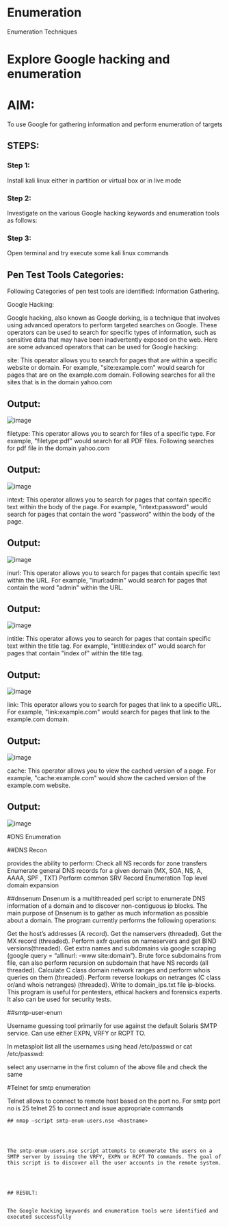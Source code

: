 # Enumeration
Enumeration Techniques

# Explore Google hacking and enumeration 

# AIM:

To use Google for gathering information and perform enumeration of targets

## STEPS:


### Step 1:

Install kali linux either in partition or virtual box or in live mode


### Step 2:

Investigate on the various Google hacking keywords and enumeration tools as follows:




### Step 3:
Open terminal and try execute some kali linux commands



## Pen Test Tools Categories:  

Following Categories of pen test tools are identified:
Information Gathering.

Google Hacking:

Google hacking, also known as Google dorking, is a technique that involves using advanced operators to perform targeted searches on Google. These operators can be used to search for specific types of information, such as sensitive data that may have been inadvertently exposed on the web. Here are some advanced operators that can be used for Google hacking:

site: This operator allows you to search for pages that are within a specific website or domain. For example, "site:example.com" would search for pages that are on the example.com domain.
Following searches for all the sites that is in the domain yahoo.com


## Output:



![image](https://github.com/Srujana0303/Enumeration/assets/132996836/e0fb6b1f-609a-4ad2-ba5a-2f2217c51bfd)



filetype: This operator allows you to search for files of a specific type. For example, "filetype:pdf" would search for all PDF files.
Following searches for pdf file in the domain yahoo.com




## Output:



![image](https://github.com/Srujana0303/Enumeration/assets/132996836/19bd5e96-03ef-4f9d-9513-4d20e5ca8749)




intext: This operator allows you to search for pages that contain specific text within the body of the page. For example, "intext:password" would search for pages that contain the word "password" within the body of the page.



## Output:



![image](https://github.com/Srujana0303/Enumeration/assets/132996836/7c70a75b-e13d-4415-a628-2f7c35a08732)



inurl: This operator allows you to search for pages that contain specific text within the URL. For example, "inurl:admin" would search for pages that contain the word "admin" within the URL.




## Output:



![image](https://github.com/Srujana0303/Enumeration/assets/132996836/8d6cd779-0263-4098-b1dc-31052eb9625b)




intitle: This operator allows you to search for pages that contain specific text within the title tag. For example, "intitle:index of" would search for pages that contain "index of" within the title tag.



## Output:



![image](https://github.com/Srujana0303/Enumeration/assets/132996836/3755b63f-9b6d-4b3d-8aaf-38a7a1939675)



link: This operator allows you to search for pages that link to a specific URL. For example, "link:example.com" would search for pages that link to the example.com domain.



## Output:



![image](https://github.com/Srujana0303/Enumeration/assets/132996836/c94bbb4e-c729-4e7b-9af6-4784eb05d407)



cache: This operator allows you to view the cached version of a page. For example, "cache:example.com" would show the cached version of the example.com website.



 ## Output:



![image](https://github.com/Srujana0303/Enumeration/assets/132996836/5d6ce1dd-b1c6-4ce9-80c5-034f5bdd400d)



 #DNS Enumeration





##DNS Recon



provides the ability to perform:
Check all NS records for zone transfers
Enumerate general DNS records for a given domain (MX, SOA, NS, A, AAAA, SPF , TXT)
Perform common SRV Record Enumeration
Top level domain expansion



##dnsenum
Dnsenum is a multithreaded perl script to enumerate DNS information of a domain and to discover non-contiguous ip blocks. The main purpose of Dnsenum is to gather as much information as possible about a domain. The program currently performs the following operations:


Get the host’s addresses (A record).
Get the namservers (threaded).
Get the MX record (threaded).
Perform axfr queries on nameservers and get BIND versions(threaded).
Get extra names and subdomains via google scraping (google query = “allinurl: -www site:domain”).
Brute force subdomains from file, can also perform recursion on subdomain that have NS records (all threaded).
Calculate C class domain network ranges and perform whois queries on them (threaded).
Perform reverse lookups on netranges (C class or/and whois netranges) (threaded).
Write to domain_ips.txt file ip-blocks.
This program is useful for pentesters, ethical hackers and forensics experts. It also can be used for security tests.



##smtp-user-enum



Username guessing tool primarily for use against the default Solaris SMTP service. Can use either EXPN, VRFY or RCPT TO.


In metasploit list all the usernames using head /etc/passwd or cat /etc/passwd:

select any username in the first column of the above file and check the same



#Telnet for smtp enumeration



Telnet allows to connect to remote host based on the port no. For smtp port no is 25
telnet <host address> 25 to connect
and issue appropriate commands
  

  


  
```
## nmap –script smtp-enum-users.nse <hostname>




The smtp-enum-users.nse script attempts to enumerate the users on a SMTP server by issuing the VRFY, EXPN or RCPT TO commands. The goal of this script is to discover all the user accounts in the remote system.




## RESULT:


The Google hacking keywords and enumeration tools were identified and executed successfully

```
